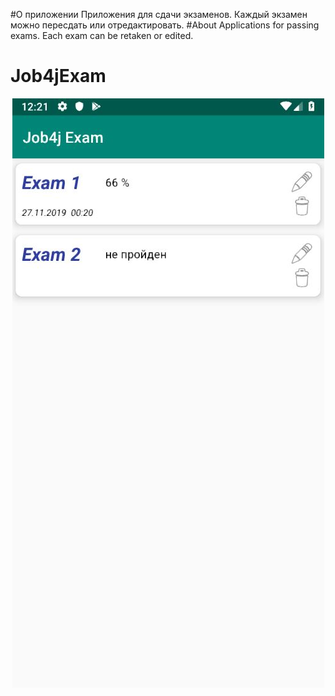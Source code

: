 #О приложении
Приложения для сдачи экзаменов. Каждый экзамен можно пересдать или отредактировать.
#About
Applications for passing exams. Each exam can be retaken or edited.


# Job4jExam
<p align="center">
  <img src="https://raw.githubusercontent.com/DmK78/job4jexam/master/images/1.JPG">
  </p>
